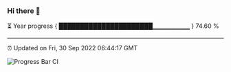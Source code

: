 ### Hi there 👋

⏳ Year progress { ██████████████████████▁▁▁▁▁▁▁▁ } 74.60 %

---

⏰ Updated on Fri, 30 Sep 2022 06:44:17 GMT

![Progress Bar CI](https://github.com/Shyam-Makwana/GitHub-Actions-Demo/workflows/Progress%20Bar%20CI/badge.svg)
